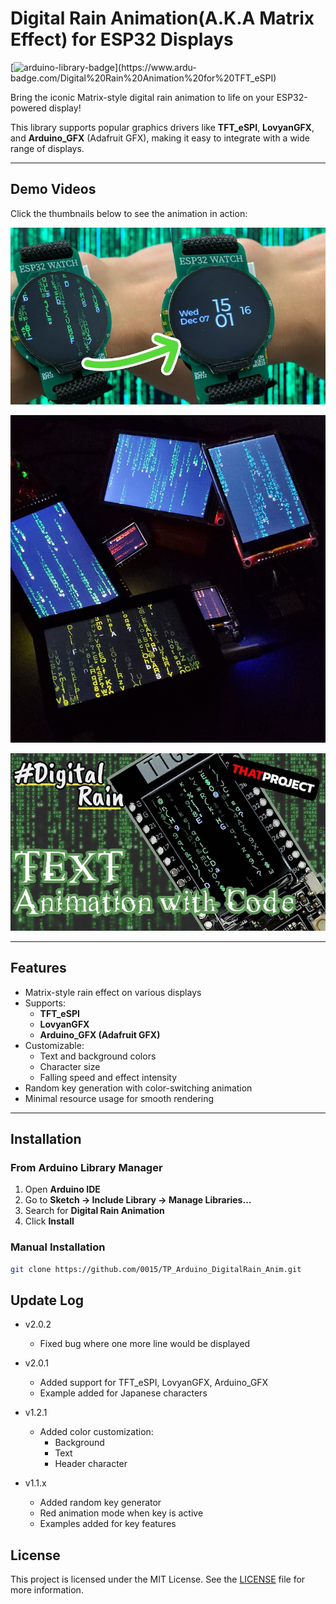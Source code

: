 #  Digital Rain Animation(A.K.A Matrix Effect) for ESP32 Displays

[![arduino-library-badge](https://www.ardu-badge.com/badge/Digital%20Rain%20Animation%20for%20TFT_eSPI.svg?)](https://www.ardu-badge.com/Digital%20Rain%20Animation%20for%20TFT_eSPI)

Bring the iconic Matrix-style digital rain animation to life on your ESP32-powered display!

This library supports popular graphics drivers like **TFT_eSPI**, **LovyanGFX**, and **Arduino_GFX** (Adafruit GFX), making it easy to integrate with a wide range of displays.

---

## Demo Videos

Click the thumbnails below to see the animation in action:

[![v2.0 demo](https://github.com/0015/TP_Arduino_DigitalRain_Anim/blob/main/misc/v2.0.jpg)](https://youtu.be/1qTgspF4SPc)

[![video preview](https://github.com/0015/TP_Arduino_DigitalRain_Anim/blob/main/misc/image.jpg)](https://youtu.be/i6gGK4L4Yv8)

[![TTGO demo](https://github.com/0015/TP_Arduino_DigitalRain_Anim/blob/main/misc/ttgo.jpg)](https://youtu.be/uexWyEWtVzg)

---

## Features

- Matrix-style rain effect on various displays
- Supports:
  - **TFT_eSPI**
  - **LovyanGFX**
  - **Arduino_GFX (Adafruit GFX)**
- Customizable:
  - Text and background colors
  - Character size
  - Falling speed and effect intensity
- Random key generation with color-switching animation
- Minimal resource usage for smooth rendering

---

## Installation

### From Arduino Library Manager
1. Open **Arduino IDE**
2. Go to **Sketch → Include Library → Manage Libraries…**
3. Search for **Digital Rain Animation**
4. Click **Install**

### Manual Installation
```bash
git clone https://github.com/0015/TP_Arduino_DigitalRain_Anim.git
```

## Update Log
- v2.0.2
   * Fixed bug where one more line would be displayed

- v2.0.1
   * Added support for TFT_eSPI, LovyanGFX, Arduino_GFX
   * Example added for Japanese characters

- v1.2.1
   * Added color customization:
      * Background
      * Text
      * Header character

- v1.1.x
   * Added random key generator
   * Red animation mode when key is active
   * Examples added for key features


## License
This project is licensed under the MIT License. See the [LICENSE](./LICENSE) file for more information.
